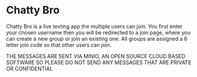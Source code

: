 # Chatty Bro

Chatty Bro is a live texting app the multiple users can join. 
You first enter your chosen username then you will be redirected to a join page, where you can create a new group or join an existing one.
All groups are assigned a 6 letter join code so that other users can join. 

THE MESSAGES ARE SENT VIA MINIO, AN OPEN SOURCE CLOUD BASED SOFTWARE SO PLEASE DO NOT SEND ANY MESSAGES THAT ARE PRIVATE OR CONFIDENTIAL
